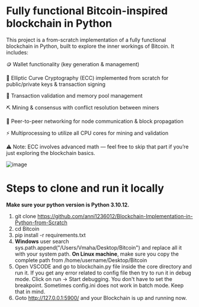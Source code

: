 # Fully functional Bitcoin-inspired blockchain in Python
This project is a from-scratch implementation of a fully functional blockchain in Python, built to explore the inner workings of Bitcoin. It includes:

🪙 Wallet functionality (key generation & management)

🔐 Elliptic Curve Cryptography (ECC) implemented from scratch for public/private keys & transaction signing

📜 Transaction validation and memory pool management

⛏️ Mining & consensus with conflict resolution between miners

🔄 Peer-to-peer networking for node communication & block propagation

⚡ Multiprocessing to utilize all CPU cores for mining and validation

⚠️ Note: ECC involves advanced math — feel free to skip that part if you’re just exploring the blockchain basics.

![image](https://user-images.githubusercontent.com/86418669/179878631-d2f3dde8-56f4-46a3-acb5-3d07183b7afa.png)


# Steps to clone and run it locally
**Make sure your python version is Python 3.10.12.**
1. git clone https://github.com/anni1236012/Blockchain-Implementation-in-Python-from-Scratch
2. cd Bitcoin 
3. pip install -r requirements.txt
4. **Windows** user search sys.path.append("/Users/Vmaha/Desktop/Bitcoin") and replace all it with your system path. 
   **On Linux machine**, make sure you copy the complete path from /home/username/Desktop/Bitcoin
5. Open VSCODE and go to blockchain.py file inside the core directory and run it. If you get any error related to config file then try to run it in debug mode. Click on run -> Start debugging. You don't have to set the breakpoint. Sometimes config.ini does not work in batch mode. Keep that in mind.
6. Goto http://127.0.0.1:5900/ and your Blockchain is up and running now.
